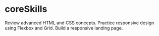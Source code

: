 # coreSkills
Review advanced HTML and CSS concepts. Practice responsive design using Flexbox and Grid. Build a responsive landing page.

